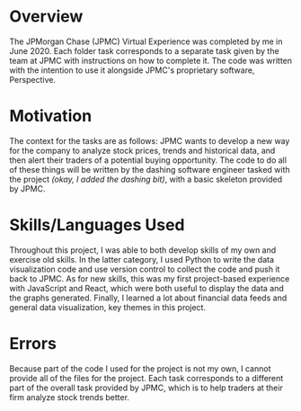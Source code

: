 # Overview
The JPMorgan Chase (JPMC) Virtual Experience was completed by me in June 2020. Each folder task corresponds to a separate task given by the team at JPMC with instructions on how to complete it. The code was written with the intention to use it alongside JPMC's proprietary software, Perspective.

# Motivation
The context for the tasks are as follows: JPMC wants to develop a new way for the company to analyze stock prices, trends and historical data, and then alert their traders of a potential buying opportunity. The code to do all of these things will be written by the dashing software engineer tasked with the project *(okay, I added the dashing bit)*, with a basic skeleton provided by JPMC.

# Skills/Languages Used
Throughout this project, I was able to both develop skills of my own and exercise old skills. In the latter category, I used Python to write the data visualization code and use version control to collect the code and push it back to JPMC. As for new skills, this was my first project-based experience with JavaScript and React, which were both useful to display the data and the graphs generated. Finally, I learned a lot about financial data feeds and general data visualization, key themes in this project.

# Errors
Because part of the code I used for the project is not my own, I cannot provide all of the files for the project. 
Each task corresponds to a different part of the overall task provided by JPMC, which is to help traders at their firm analyze stock trends better. 

